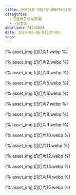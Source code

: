 ```yaml
---
title: 经验分享-2024年保研经验分享
categories:
  - 🌙逢坂杂谈与搬运
  - ⭐分享区
abbrlink: 749d8854
date: 2024-06-06 01:37:06
tags:
---
```


{% asset_img 幻灯片1.webp %}

<!--more-->

{% asset_img 幻灯片2.webp %}

{% asset_img 幻灯片3.webp %}

{% asset_img 幻灯片5.webp %}

{% asset_img 幻灯片6.webp %}

{% asset_img 幻灯片7.webp %}

{% asset_img 幻灯片8.webp %}

{% asset_img 幻灯片9.webp %}

{% asset_img 幻灯片10.webp %}

{% asset_img 幻灯片11.webp %}

{% asset_img 幻灯片12.webp %}

{% asset_img 幻灯片13.webp %}

{% asset_img 幻灯片14.webp %}

{% asset_img 幻灯片15.webp %}
